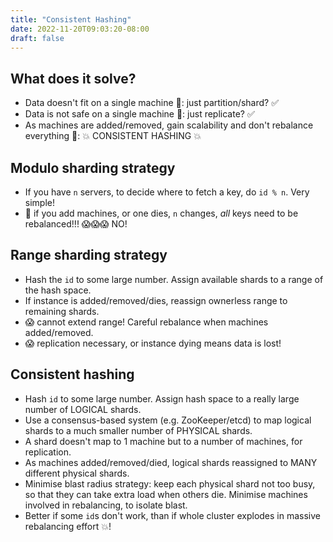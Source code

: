 ```yaml
---
title: "Consistent Hashing"
date: 2022-11-20T09:03:20-08:00
draft: false
---
```


## What does it solve?

- Data doesn't fit on a single machine 🤔: just partition/shard? ✅
- Data is not safe on a single machine 🤔: just replicate? ✅
- As machines are added/removed, gain scalability and don't rebalance everything 🤔: 💥 CONSISTENT HASHING 💥

## Modulo sharding strategy

- If you have `n` servers, to decide where to fetch a key, do `id % n`. Very simple!
- 🤔 if you add machines, or one dies, `n` changes, *all* keys need to be rebalanced!!! 😱😱😱 NO!

## Range sharding strategy

- Hash the `id` to some large number. Assign available shards to a range of the hash space.
- If instance is added/removed/dies, reassign ownerless range to remaining shards.
- 😱 cannot extend range! Careful rebalance when machines added/removed.
- 😱 replication necessary, or instance dying means data is lost!

## Consistent hashing

- Hash `id` to some large number. Assign hash space to a really large number of LOGICAL shards.
- Use a consensus-based system (e.g. ZooKeeper/etcd) to map logical shards to a much smaller number of PHYSICAL shards.
- A shard doesn't map to 1 machine but to a number of machines, for replication.
- As machines added/removed/died, logical shards reassigned to MANY different physical shards.
- Minimise blast radius strategy: keep each physical shard not too busy, so that they can take extra load when others die. Minimise machines involved in rebalancing, to isolate blast.
- Better if some `id`s don't work, than if whole cluster explodes in massive rebalancing effort 💥!
